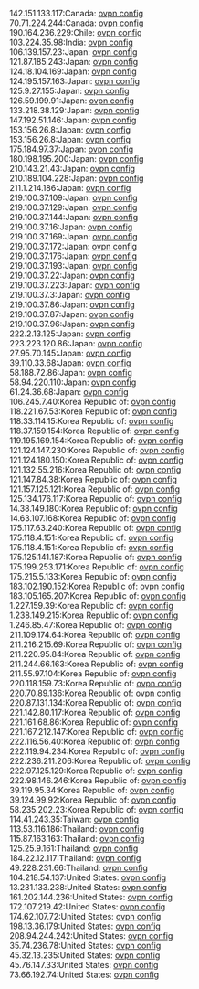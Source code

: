 142.151.133.117:Canada: [ovpn config](vpn/142_151_133_117.ovpn)  
70.71.224.244:Canada: [ovpn config](vpn/70_71_224_244.ovpn)  
190.164.236.229:Chile: [ovpn config](vpn/190_164_236_229.ovpn)  
103.224.35.98:India: [ovpn config](vpn/103_224_35_98.ovpn)  
106.139.157.23:Japan: [ovpn config](vpn/106_139_157_23.ovpn)  
121.87.185.243:Japan: [ovpn config](vpn/121_87_185_243.ovpn)  
124.18.104.169:Japan: [ovpn config](vpn/124_18_104_169.ovpn)  
124.195.157.163:Japan: [ovpn config](vpn/124_195_157_163.ovpn)  
125.9.27.155:Japan: [ovpn config](vpn/125_9_27_155.ovpn)  
126.59.199.91:Japan: [ovpn config](vpn/126_59_199_91.ovpn)  
133.218.38.129:Japan: [ovpn config](vpn/133_218_38_129.ovpn)  
147.192.51.146:Japan: [ovpn config](vpn/147_192_51_146.ovpn)  
153.156.26.8:Japan: [ovpn config](vpn/153_156_26_8.ovpn)  
153.156.26.8:Japan: [ovpn config](vpn/153_156_26_8.ovpn)  
175.184.97.37:Japan: [ovpn config](vpn/175_184_97_37.ovpn)  
180.198.195.200:Japan: [ovpn config](vpn/180_198_195_200.ovpn)  
210.143.21.43:Japan: [ovpn config](vpn/210_143_21_43.ovpn)  
210.189.104.228:Japan: [ovpn config](vpn/210_189_104_228.ovpn)  
211.1.214.186:Japan: [ovpn config](vpn/211_1_214_186.ovpn)  
219.100.37.109:Japan: [ovpn config](vpn/219_100_37_109.ovpn)  
219.100.37.129:Japan: [ovpn config](vpn/219_100_37_129.ovpn)  
219.100.37.144:Japan: [ovpn config](vpn/219_100_37_144.ovpn)  
219.100.37.16:Japan: [ovpn config](vpn/219_100_37_16.ovpn)  
219.100.37.169:Japan: [ovpn config](vpn/219_100_37_169.ovpn)  
219.100.37.172:Japan: [ovpn config](vpn/219_100_37_172.ovpn)  
219.100.37.176:Japan: [ovpn config](vpn/219_100_37_176.ovpn)  
219.100.37.193:Japan: [ovpn config](vpn/219_100_37_193.ovpn)  
219.100.37.22:Japan: [ovpn config](vpn/219_100_37_22.ovpn)  
219.100.37.223:Japan: [ovpn config](vpn/219_100_37_223.ovpn)  
219.100.37.3:Japan: [ovpn config](vpn/219_100_37_3.ovpn)  
219.100.37.86:Japan: [ovpn config](vpn/219_100_37_86.ovpn)  
219.100.37.87:Japan: [ovpn config](vpn/219_100_37_87.ovpn)  
219.100.37.96:Japan: [ovpn config](vpn/219_100_37_96.ovpn)  
222.2.13.125:Japan: [ovpn config](vpn/222_2_13_125.ovpn)  
223.223.120.86:Japan: [ovpn config](vpn/223_223_120_86.ovpn)  
27.95.70.145:Japan: [ovpn config](vpn/27_95_70_145.ovpn)  
39.110.33.68:Japan: [ovpn config](vpn/39_110_33_68.ovpn)  
58.188.72.86:Japan: [ovpn config](vpn/58_188_72_86.ovpn)  
58.94.220.110:Japan: [ovpn config](vpn/58_94_220_110.ovpn)  
61.24.36.68:Japan: [ovpn config](vpn/61_24_36_68.ovpn)  
106.245.7.40:Korea Republic of: [ovpn config](vpn/106_245_7_40.ovpn)  
118.221.67.53:Korea Republic of: [ovpn config](vpn/118_221_67_53.ovpn)  
118.33.114.15:Korea Republic of: [ovpn config](vpn/118_33_114_15.ovpn)  
118.37.159.154:Korea Republic of: [ovpn config](vpn/118_37_159_154.ovpn)  
119.195.169.154:Korea Republic of: [ovpn config](vpn/119_195_169_154.ovpn)  
121.124.147.230:Korea Republic of: [ovpn config](vpn/121_124_147_230.ovpn)  
121.124.180.150:Korea Republic of: [ovpn config](vpn/121_124_180_150.ovpn)  
121.132.55.216:Korea Republic of: [ovpn config](vpn/121_132_55_216.ovpn)  
121.147.84.38:Korea Republic of: [ovpn config](vpn/121_147_84_38.ovpn)  
121.157.125.121:Korea Republic of: [ovpn config](vpn/121_157_125_121.ovpn)  
125.134.176.117:Korea Republic of: [ovpn config](vpn/125_134_176_117.ovpn)  
14.38.149.180:Korea Republic of: [ovpn config](vpn/14_38_149_180.ovpn)  
14.63.107.168:Korea Republic of: [ovpn config](vpn/14_63_107_168.ovpn)  
175.117.63.240:Korea Republic of: [ovpn config](vpn/175_117_63_240.ovpn)  
175.118.4.151:Korea Republic of: [ovpn config](vpn/175_118_4_151.ovpn)  
175.118.4.151:Korea Republic of: [ovpn config](vpn/175_118_4_151.ovpn)  
175.125.141.187:Korea Republic of: [ovpn config](vpn/175_125_141_187.ovpn)  
175.199.253.171:Korea Republic of: [ovpn config](vpn/175_199_253_171.ovpn)  
175.215.5.133:Korea Republic of: [ovpn config](vpn/175_215_5_133.ovpn)  
183.102.190.152:Korea Republic of: [ovpn config](vpn/183_102_190_152.ovpn)  
183.105.165.207:Korea Republic of: [ovpn config](vpn/183_105_165_207.ovpn)  
1.227.159.39:Korea Republic of: [ovpn config](vpn/1_227_159_39.ovpn)  
1.238.149.215:Korea Republic of: [ovpn config](vpn/1_238_149_215.ovpn)  
1.246.85.47:Korea Republic of: [ovpn config](vpn/1_246_85_47.ovpn)  
211.109.174.64:Korea Republic of: [ovpn config](vpn/211_109_174_64.ovpn)  
211.216.215.69:Korea Republic of: [ovpn config](vpn/211_216_215_69.ovpn)  
211.220.95.84:Korea Republic of: [ovpn config](vpn/211_220_95_84.ovpn)  
211.244.66.163:Korea Republic of: [ovpn config](vpn/211_244_66_163.ovpn)  
211.55.97.104:Korea Republic of: [ovpn config](vpn/211_55_97_104.ovpn)  
220.118.159.73:Korea Republic of: [ovpn config](vpn/220_118_159_73.ovpn)  
220.70.89.136:Korea Republic of: [ovpn config](vpn/220_70_89_136.ovpn)  
220.87.131.134:Korea Republic of: [ovpn config](vpn/220_87_131_134.ovpn)  
221.142.80.117:Korea Republic of: [ovpn config](vpn/221_142_80_117.ovpn)  
221.161.68.86:Korea Republic of: [ovpn config](vpn/221_161_68_86.ovpn)  
221.167.212.147:Korea Republic of: [ovpn config](vpn/221_167_212_147.ovpn)  
222.116.56.40:Korea Republic of: [ovpn config](vpn/222_116_56_40.ovpn)  
222.119.94.234:Korea Republic of: [ovpn config](vpn/222_119_94_234.ovpn)  
222.236.211.206:Korea Republic of: [ovpn config](vpn/222_236_211_206.ovpn)  
222.97.125.129:Korea Republic of: [ovpn config](vpn/222_97_125_129.ovpn)  
222.98.146.246:Korea Republic of: [ovpn config](vpn/222_98_146_246.ovpn)  
39.119.95.34:Korea Republic of: [ovpn config](vpn/39_119_95_34.ovpn)  
39.124.99.92:Korea Republic of: [ovpn config](vpn/39_124_99_92.ovpn)  
58.235.202.23:Korea Republic of: [ovpn config](vpn/58_235_202_23.ovpn)  
114.41.243.35:Taiwan: [ovpn config](vpn/114_41_243_35.ovpn)  
113.53.116.186:Thailand: [ovpn config](vpn/113_53_116_186.ovpn)  
115.87.163.163:Thailand: [ovpn config](vpn/115_87_163_163.ovpn)  
125.25.9.161:Thailand: [ovpn config](vpn/125_25_9_161.ovpn)  
184.22.12.117:Thailand: [ovpn config](vpn/184_22_12_117.ovpn)  
49.228.231.66:Thailand: [ovpn config](vpn/49_228_231_66.ovpn)  
104.218.54.137:United States: [ovpn config](vpn/104_218_54_137.ovpn)  
13.231.133.238:United States: [ovpn config](vpn/13_231_133_238.ovpn)  
161.202.144.236:United States: [ovpn config](vpn/161_202_144_236.ovpn)  
172.107.219.42:United States: [ovpn config](vpn/172_107_219_42.ovpn)  
174.62.107.72:United States: [ovpn config](vpn/174_62_107_72.ovpn)  
198.13.36.179:United States: [ovpn config](vpn/198_13_36_179.ovpn)  
208.94.244.242:United States: [ovpn config](vpn/208_94_244_242.ovpn)  
35.74.236.78:United States: [ovpn config](vpn/35_74_236_78.ovpn)  
45.32.13.235:United States: [ovpn config](vpn/45_32_13_235.ovpn)  
45.76.147.33:United States: [ovpn config](vpn/45_76_147_33.ovpn)  
73.66.192.74:United States: [ovpn config](vpn/73_66_192_74.ovpn)  
